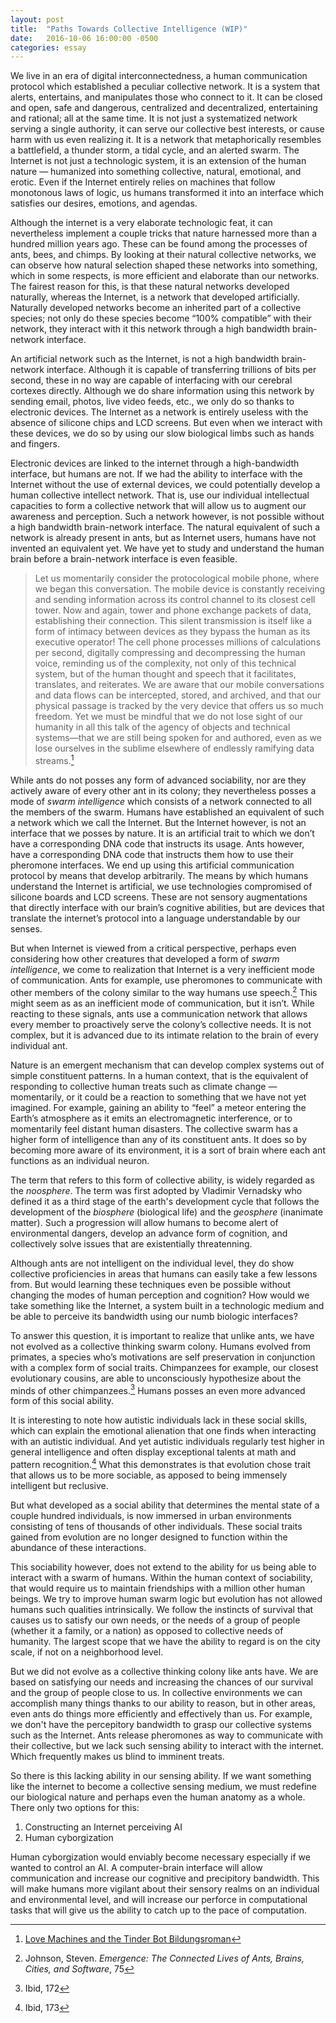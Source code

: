 ```yaml
---
layout: post
title:  "Paths Towards Collective Intelligence (WIP)"
date:   2016-10-06 16:00:00 -0500
categories: essay
---
```


We live in an era of digital interconnectedness, a human communication protocol which established a peculiar collective network. It is a system that alerts, entertains, and manipulates those who connect to it. It can be closed and open, safe and dangerous, centralized and decentralized, entertaining and rational; all at the same time. It is not just a systematized network serving a single authority, it can serve our collective best interests, or cause harm with us even realizing it. It is a network that metaphorically resembles a battlefield, a thunder storm, a tidal cycle, and an alerted swarm. The Internet is not just a technologic system, it is an extension of the human nature — humanized into something collective, natural, emotional, and erotic. Even if the Internet entirely relies on machines that follow monotonous laws of logic, us humans transformed it into an interface which satisfies our desires, emotions, and agendas.

Although the internet is a very elaborate technologic feat, it can nevertheless implement a couple tricks that nature harnessed more than a hundred million years ago. These can be found among the processes of ants, bees, and chimps. By looking at their natural collective networks, we can observe how natural selection shaped these networks into something, which in some respects, is more efficient and elaborate than our networks. The fairest reason for this, is that these natural networks developed naturally, whereas the Internet, is a network that developed artificially. Naturally developed networks become an inherited part of a collective species; not only do these species become “100% compatible” with their network, they interact with it this network through a high bandwidth brain-network interface.

An artificial network such as the Internet, is not a high bandwidth brain-network interface. Although it is capable of transferring trillions of bits per second, these in no way are capable of interfacing with our cerebral cortexes directly. Although we do share information using this network by sending email, photos, live video feeds, etc., we only do so thanks to electronic devices. The Internet as a network is entirely useless with the absence of silicone chips and LCD screens. But even when we interact with these devices, we do so by using our slow biological limbs such as hands and fingers.

Electronic devices are linked to the internet through a high-bandwidth interface, but humans are not. If we had the ability to interface with the Internet without the use of external devices, we could potentially develop a human collective intellect network. That is, use our individual intellectual capacities to form a collective network that will allow us to augment our awareness and perception. Such a network however, is not possible without a high bandwidth brain-network interface. The natural equivalent of such a network is already present in ants, but as Internet users, humans have not invented an equivalent yet. We have yet to study and understand the human brain before a brain-network interface is even feasible.

> Let us momentarily consider the protocological mobile phone, where we began this conversation. The mobile device is constantly receiving and sending information across its control channel to its closest cell tower. Now and again, tower and phone exchange packets of data, establishing their connection. This silent transmission is itself like a form of intimacy between devices as they bypass the human as its executive operator! The cell phone processes millions of calculations per second, digitally compressing and decompressing the human voice, reminding us of the complexity, not only of this technical system, but of the human thought and speech that it facilitates, translates, and reiterates. We are aware that our mobile conversations and data flows can be intercepted, stored, and archived, and that our physical passage is tracked by the very device that offers us so much freedom. Yet we must be mindful that we do not lose sight of our humanity in all this talk of the agency of objects and technical systems—that we are still being spoken for and authored, even as we lose ourselves in the sublime elsewhere of endlessly ramifying data streams.[^Mackinnon]

While ants do not posses any form of advanced sociability, nor are they actively aware of every other ant in its colony; they nevertheless posses a mode of *swarm intelligence* which consists of a network connected to all the members of the swarm. Humans have established an equivalent of such a network which we call  the Internet. But the Internet however, is not an interface that we posses by nature. It is an artificial trait to which we don’t have a corresponding DNA code that instructs its usage. Ants however, have a corresponding DNA code that instructs them how to use their pheromone interfaces. We end up using this artificial communication protocol by means that develop arbitrarily. The means by which humans understand the Internet is artificial, we use technologies compromised of silicone boards and LCD screens. These are not sensory augmentations that directly interface with our brain’s cognitive abilities, but are devices that translate the internet’s protocol into a language understandable by our senses.

But when Internet is viewed from a critical perspective, perhaps even considering how other creatures that developed a form of *swarm intelligence*, we come to realization that Internet is a very inefficient mode of communication. Ants for example, use pheromones to communicate with other members of the colony similar to the way humans use speech.[^j1] This might seem as as an inefficient mode of communication, but it isn’t. While reacting to these signals, ants use a communication network that allows every member to proactively serve the colony’s collective needs. It is not complex, but it is advanced due to its intimate relation to the brain of every individual ant.

Nature is an emergent mechanism that can develop complex systems out of simple constituent patterns. In a human context, that is the equivalent of responding to collective human treats such as climate change — momentarily, or it could be a reaction to something that we have not yet imagined. For example, gaining an ability to “feel” a meteor entering the Earth’s atmosphere as it emits an electromagnetic interference, or to momentarily feel distant human disasters. The collective swarm has a higher form of intelligence than any of its constituent ants. It does so by becoming more aware of its environment, it is a sort of brain where each ant functions as an individual neuron.

The term that refers to this form of collective ability, is widely regarded as the *noosphere*. The term was first adopted by Vladimir Vernadsky who defined it as a third stage of the earth's development cycle that follows the development of the *biosphere* (biological life) and the *geosphere* (inanimate matter). Such a progression will allow humans to become alert of environmental dangers, develop an advance form of cognition, and collectively solve issues that are existentially threatenning.

Although ants are not intelligent on the individual level, they do show collective proficiencies in areas that humans can easily take a few lessons from. But would learning these techniques even be possible without changing the modes of human perception and cognition? How would we take something like the Internet, a system built in a technologic medium and be able to perceive its bandwidth using our numb biologic interfaces?

To answer this question, it is important to realize that unlike ants, we have not evolved as a collective thinking swarm colony. Humans evolved from primates, a species who’s motivations are self preservation in conjunction with a complex form of social traits. Chimpanzees for example, our closest evolutionary cousins, are able to unconsciously hypothesize about the minds of other chimpanzees.[^j2] Humans posses an even more advanced form of this social ability.

It is interesting to note how autistic individuals lack in these social skills, which can explain the emotional alienation that one finds when interacting with an autistic individual. And yet autistic individuals regularly test higher in general intelligence and often display exceptional talents at math and pattern recognition.[^j3] What this demonstrates is that evolution chose trait that allows us to be more sociable, as apposed to being immensely intelligent but reclusive.

But what developed as a social ability that determines the mental state of a couple hundred individuals, is now immersed in urban environments consisting of tens of thousands of other individuals. These social traits gained from evolution are no longer designed to function within the abundance of these interactions.

This sociability however, does not extend to the ability for us being able to interact with a swarm of humans. Within the human context of sociability, that would require us to maintain friendships with a million other human beings. We try to improve human swarm logic but evolution has not allowed humans such qualities intrinsically. We follow the instincts of survival that causes us to satisfy our own needs, or the needs of a group of people (whether it a family, or a nation) as opposed to collective needs of humanity. The largest scope that we have the ability to regard is on the city scale, if not on a neighborhood level.

But we did not evolve as a collective thinking colony like ants have. We are based on satisfying our needs and increasing the chances of our survival and the group of people close to us. In collective environments we can accomplish many things thanks to our ability to reason, but in other areas, even ants do things more efficiently and effectively than us. For example, we don't have the percepitory bandwidth to grasp our collective systems such as the Internet. Ants release pheromones  as way to communicate with their collective, but we lack such sensing ability to interact with the internet. Which frequently makes us blind to imminent treats.

So there is this lacking ability in our sensing ability. If we want something like the internet to become a collective sensing medium, we must redefine our biological nature and perhaps even the human anatomy as a whole. There only two options for this:

1. Constructing an Internet perceiving AI
2. Human cyborgization

Human cyborgization would enviably become necessary especially if we wanted to control an AI. A computer-brain interface will allow communication and increase our cognitive and precipitory bandwidth. This will make humans more vigilant about their sensory realms on an individual and environmental level, and will increase our perforce in computational tasks that will give us the ability to catch up to the pace of computation.  


[^Mackinnon]: [Love Machines and the Tinder Bot Bildungsroman](http://www.e-flux.com/journal/74/59802/love-machines-and-the-tinder-bot-bildungsroman/)
[^j1]: Johnson, Steven. *Emergence: The Connected Lives of Ants, Brains, Cities, and Software*, 75
[^j2]: Ibid, 172
[^j3]: Ibid, 173

